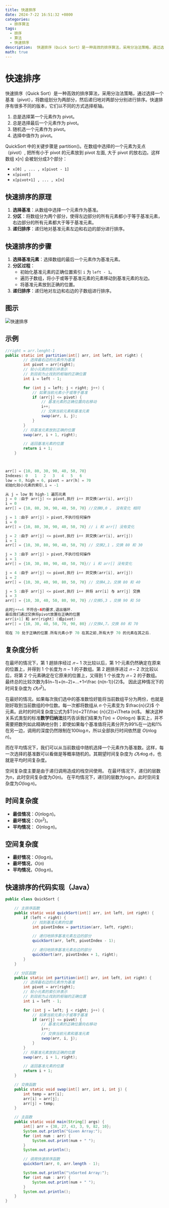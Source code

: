 ```yaml
---
title: 快速排序
date: 2024-7-22 16:51:32 +0800
categories:
  - 排序算法
tags:
  - 排序
  - 算法
  - 快速排序
description:  快速排序（Quick Sort）是一种高效的排序算法，采用分治法策略，通过选择一个基准（pivot），将数组划分为两部分，然后递归地对两部分分别进行排序。
math: true
---
```


# 快速排序

快速排序（Quick Sort）是一种高效的排序算法，采用分治法策略，通过选择一个基准（pivot），将数组划分为两部分，然后递归地对两部分分别进行排序。快速排序有很多不同的版本，它们以不同的方式选择枢轴。
1. 总是选择第一个元素作为 pivot。
2. 总是选择最后一个元素作为 pivot。
3. 随机选一个元素作为 pivot。
4. 选择中值作为 pivot。

QuickSort 中的关键步骤是 partition()。在数组中选择的一个元素为支点（pivot）, 把所有小于 pivot 的元素放到 pivot 左面, 大于 pivot 的放右边。这样数组 x[n] 会被划分成3个部分：

- `x[0] , ... , x[pivot - 1]`  
- `x[pivot]`
- `x[pivot+1] , ... , x[n]`


## 快速排序的原理

1. **选择基准**：从数组中选择一个元素作为基准。
2. **分区**：将数组分为两个部分，使得左边部分的所有元素都小于等于基准元素，右边部分的所有元素都大于等于基准元素。
3. **递归排序**：递归地对基准元素左边和右边的部分进行排序。


## 快速排序的步骤

1. **选择基准元素**：选择数组的最后一个元素作为基准元素。 
2. **分区过程**：
	- 初始化基准元素的正确位置索引 `i` 为 `left - 1`。 
	- 遍历子数组，将小于或等于基准元素的元素移动到基准元素的左边。
	- 将基准元素放到正确的位置。
3. **递归排序**：递归地对左边和右边的子数组进行排序。

## 图示

![快速排序](https://rd-wang.github.io/assets/img/sort/快速排序.gif)

## 示例

```java
//right = arr.lenght-1
public static int partition(int[] arr, int left, int right) {
        // 选择最右边的元素作为基准
        int pivot = arr[right];
        // 较小元素的索引并表示 
        // 到目前为止找到的枢轴的正确位置
        int i = left - 1;

        for (int j = left; j < right; j++) {
            // 如果当前元素小于或等于基准
            if (arr[j] <= pivot) {
                // 基准元素的正确位置向右移动
                i++;
                // 交换当前元素和基准元素
                swap(arr, i, j);
            }
        }
        // 将基准元素放到正确的位置
        swap(arr, i + 1, right);

        // 返回基准元素的位置
        return i + 1;
    }



arr[] = {10, 80, 30, 90, 40, 50, 70} 
Indexes: 0   1   2   3   4   5   6 
low = 0, high = 6, pivot = arr[h] = 70
初始化较小元素的索引,i = -1

从 j = low 到 high-1 遍历元素
j = 0 :由于 arr[j] <= pivot,执行 i++ 并交换(arr[i], arr[j])
i = 0 
arr[] = {10, 80, 30, 90, 40, 50, 70} //交换0,0 。 没有变化 相同

j = 1 :由于 arr[j] > pivot,不执行任何操作  
i = 0 
arr[] = {10, 80, 30, 90, 40, 50, 70} // i 和 arr[] 没有变化

j = 2 :由于 arr[j] <= pivot,执行 i++ 并交换(arr[i], arr[j])
i = 1
arr[] = {10, 30, 80, 90, 40, 50, 70} // 交换2,1 。交换 80 和 30 

j = 3 :由于 arr[j] > pivot,不执行任何操作
i = 1
arr[] = {10, 30, 80, 90, 40, 50, 70}// i 和 arr[] 没有变化

j = 4 :由于 arr[j] <= pivot,执行 i++ 并交换(arr[i], arr[j])
i = 2
arr[] = {10, 30, 40, 90, 80, 50, 70} // 交换4,2。交换 80 和 40 

j = 5 :由于 arr[j] <= pivot,执行 i++ 并将 arr[i] 与 arr[j] 交换 
i = 3 
arr[] = {10, 30, 40, 50, 80, 90, 70} //交换5,3 。交换 90 和 50  

此时j++=6 不符合<6的要求,退出循环.
最后我们通过交换将pivot放置在正确的位置
arr[i+1] 和 arr[right] (或pivot) 
arr[] = {10, 30, 40, 50, 70, 90, 80} //交换4,7。交换 80 和 70 

现在 70 处于正确的位置.所有元素小于 70 在其之前,所有大于 70 的元素在其之后.
```

## 复杂度分析

在最坏的情况下，第 1 趟排序经过 $𝑛−1$ 次比较以后，第 1个元素仍然确定在原来的位置上，并得到 1 个长度为 $n−1$ 的子数组。第 2 趟排序进过 $𝑛−2$ 次比较以后，将第 2 个元素确定在它原来的位置上，又得到 1 个长度为 $𝑛−2$ 的子数组。
最终总的比较次数为$(n−1)+(n−2)+…+1=\frac {n(n-1)}{2}$。
因此这种情况下的时间复杂度为 $𝑂(𝑛^2)$。

在最好的情况。如果每次我们选中的基准数恰好能将当前数组平分为两份，也就是刚好取到当前数组的中位数。每一次都将数组从 𝑛 个元素变为 $\frac{n}{2}$ 个元素。此时的时间复杂度公式为$T(n)=2T(\frac {n}{2})+\Theta (n)$。
解决这种关系式类型的标准**数学归纳法**技巧告诉我们结果为$T(n)=O(n\log n)$
事实上，并不需要把数列如此精确地分割；即使如果每个基准值将元素分开为99%在一边和1%在另一边，调用的深度仍然限制在$100\log n$，所以全部执行时间依然是 $O(n\log n)$。

而在平均情况下，我们可以从当前数组中随机选择一个元素作为基准数。这样，每一次选择的基准数可以看做是等概率随机的。其期望时间复杂度为 $𝑂(𝑛\log⁡𝑛)$，也就是平均时间复杂度。

空间复杂度主要是由于递归调用造成的栈空间使用。
在最坏情况下，递归的层数为n，此时空间复杂度为$O(n)$。
在平均情况下，递归的层数为$\log n$，此时空间复杂度为$O(\log n)$。

## 时间复杂度

- **最佳情况**：$O(n\log n)$。 
- **最坏情况**：$O(n^2)$。 
- **平均情况**： $O(n\log n)$。
  
## 空间复杂度

- **最好情况**：$O(\log n)$。
- **最坏情况**，$O(n)$
- **平均情况**，$O(\log n)$。

## 快速排序的代码实现（Java）

```java
public class QuickSort {

    // 主排序函数
    public static void quickSort(int[] arr, int left, int right) {
        if (left < right) {
            // 找到基准元素的位置
            int pivotIndex = partition(arr, left, right);

            // 递归地排序基准元素左边的部分
            quickSort(arr, left, pivotIndex - 1);

            // 递归地排序基准元素右边的部分
            quickSort(arr, pivotIndex + 1, right);
        }
    }

    // 分区函数
    public static int partition(int[] arr, int left, int right) {
        // 选择最右边的元素作为基准
        int pivot = arr[right];
        // 较小元素的索引并表示 
        // 到目前为止找到的枢轴的正确位置
        int i = left - 1;

        for (int j = left; j < right; j++) {
            // 如果当前元素小于或等于基准
            if (arr[j] <= pivot) {
                // 基准元素的正确位置向右移动
                i++;
                // 交换当前元素和基准元素
                swap(arr, i, j);
            }
        }
        // 将基准元素放到正确的位置
        swap(arr, i + 1, right);

        // 返回基准元素的位置
        return i + 1;
    }

    // 交换函数
    public static void swap(int[] arr, int i, int j) {
        int temp = arr[i];
        arr[i] = arr[j];
        arr[j] = temp;
    }

    // 主函数
    public static void main(String[] args) {
        int[] arr = {38, 27, 43, 3, 9, 82, 10};
        System.out.println("Given Array:");
        for (int num : arr) {
            System.out.print(num + " ");
        }
        System.out.println();

        // 调用快速排序函数
        quickSort(arr, 0, arr.length - 1);

        System.out.println("\nSorted Array:");
        for (int num : arr) {
            System.out.print(num + " ");
        }
        System.out.println();
    }
}
```
